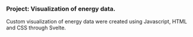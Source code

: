 ### Project: Visualization of energy data.

Custom visualization of energy data were created using Javascript, HTML and CSS through Svelte.
